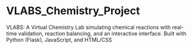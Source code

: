 # VLABS_Chemistry_Project
VLABS: A Virtual Chemistry Lab simulating chemical reactions with real-time validation, reaction balancing, and an interactive interface. Built with Python (Flask), JavaScript, and HTML/CSS
